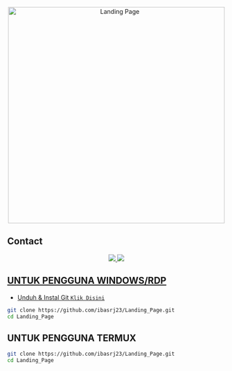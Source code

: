 <p align="center">
<img src="https://telegra.ph/file/0c948e309cc07fb7f3cfa.jpg" alt="Landing Page" width="500"/>


## Contact
<p align="center">
  <a href="https://instagram.com/kyy_rj"><img src="https://img.shields.io/badge/Instagram-E4405F?style=for-the-badge&logo=instagram&logoColor=white"/> 
  <a href="https://www.instagram.com/azzhqmrh_/"><img src="https://img.shields.io/badge/Instagram-E4405F?style=for-the-badge&logo=instagram&logoColor=white"/> 
 </p>

## UNTUK PENGGUNA WINDOWS/RDP

* Unduh & Instal Git [`Klik Disini`](https://git-scm.com/downloads)

```bash
git clone https://github.com/ibasrj23/Landing_Page.git
cd Landing_Page
```



## UNTUK PENGGUNA TERMUX

```bash
git clone https://github.com/ibasrj23/Landing_Page.git
cd Landing_Page
```
